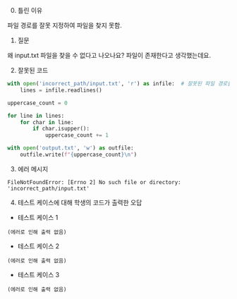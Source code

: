 0. 틀린 이유

파일 경로를 잘못 지정하여 파일을 찾지 못함.

1. 질문

왜 input.txt 파일을 찾을 수 없다고 나오나요? 파일이 존재한다고 생각했는데요.

2. 잘못된 코드

```python
with open('incorrect_path/input.txt', 'r') as infile:  # 잘못된 파일 경로를 사용함
    lines = infile.readlines()

uppercase_count = 0

for line in lines:
    for char in line:
        if char.isupper():
            uppercase_count += 1

with open('output.txt', 'w') as outfile:
    outfile.write(f"{uppercase_count}\n")
```

3. 에러 메시지

```
FileNotFoundError: [Errno 2] No such file or directory: 'incorrect_path/input.txt'
```

4. 테스트 케이스에 대해 학생의 코드가 출력한 오답

- 테스트 케이스 1

```
(에러로 인해 출력 없음)
```

- 테스트 케이스 2

```
(에러로 인해 출력 없음)
```

- 테스트 케이스 3

```
(에러로 인해 출력 없음)
```